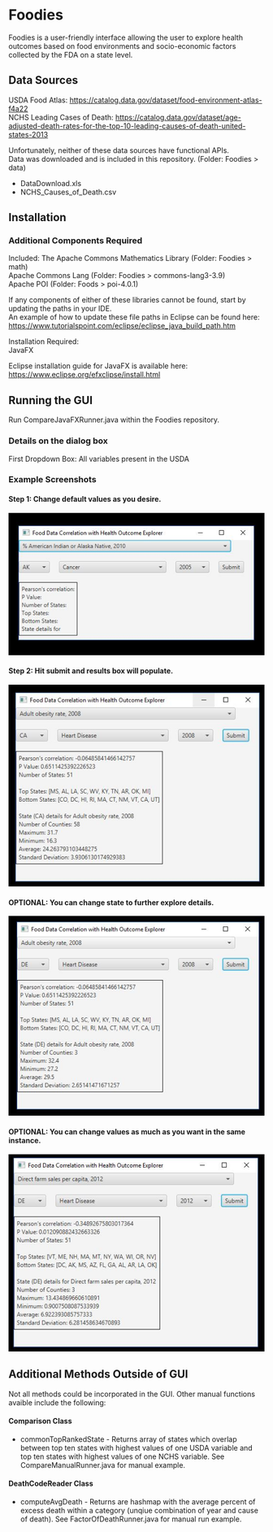 # Foodies
Foodies is a user-friendly interface allowing the user to explore health outcomes based on food environments and socio-economic factors collected by the FDA on a state level.  

## Data Sources 

USDA Food Atlas: https://catalog.data.gov/dataset/food-environment-atlas-f4a22  
NCHS Leading Cases of Death: https://catalog.data.gov/dataset/age-adjusted-death-rates-for-the-top-10-leading-causes-of-death-united-states-2013  

Unfortunately, neither of these data sources have functional APIs.  
Data was downloaded and is included in this repository. (Folder: Foodies > data)

* DataDownload.xls
* NCHS_Causes_of_Death.csv

## Installation

### Additional Components Required

Included: 
The Apache Commons Mathematics Library (Folder: Foodies > math)  
Apache Commons Lang (Folder: Foodies > commons-lang3-3.9)  
Apache POI (Folder: Foods > poi-4.0.1)  

If any components of either of these libraries cannot be found, start by updating the paths in your IDE.  
An example of how to update these file paths in Eclipse can be found here:  
https://www.tutorialspoint.com/eclipse/eclipse_java_build_path.htm

Installation Required:  
JavaFX  

Eclipse installation guide for JavaFX is available here:   
https://www.eclipse.org/efxclipse/install.html  

## Running the GUI  
Run CompareJavaFXRunner.java within the Foodies repository. 

### Details on the dialog box

First Dropdown Box: All variables present in the USDA 

### Example Screenshots

#### Step 1: Change default values as you desire.
![Step 1: Default values.](/images/ScreenShot1.JPG)
#### Step 2: Hit submit and results box will populate.
![Step 2: Example after pressing submit.](/images/ScreenShot2.JPG)
#### OPTIONAL: You can change state to further explore details. 
![Step 3: You can press submit after changing state.](/images/ScreenShot3.JPG)
#### OPTIONAL: You can change values as much as you want in the same instance.
![Step 4: You can press submit again after changing other variables.](/images/ScreenShot4.JPG)

## Additional Methods Outside of GUI
Not all methods could be incorporated in the GUI. Other manual functions avaible include the following: 

#### Comparison Class
* commonTopRankedState - Returns array of states which overlap between top ten states with highest values of one USDA variable and top ten states with highest values of one NCHS variable. See CompareManualRunner.java for manual example.
#### DeathCodeReader Class
* computeAvgDeath - Returns are hashmap with the average percent of excess death within a category (unqiue combination of year and cause of death). See FactorOfDeathRunner.java for manual run example.

